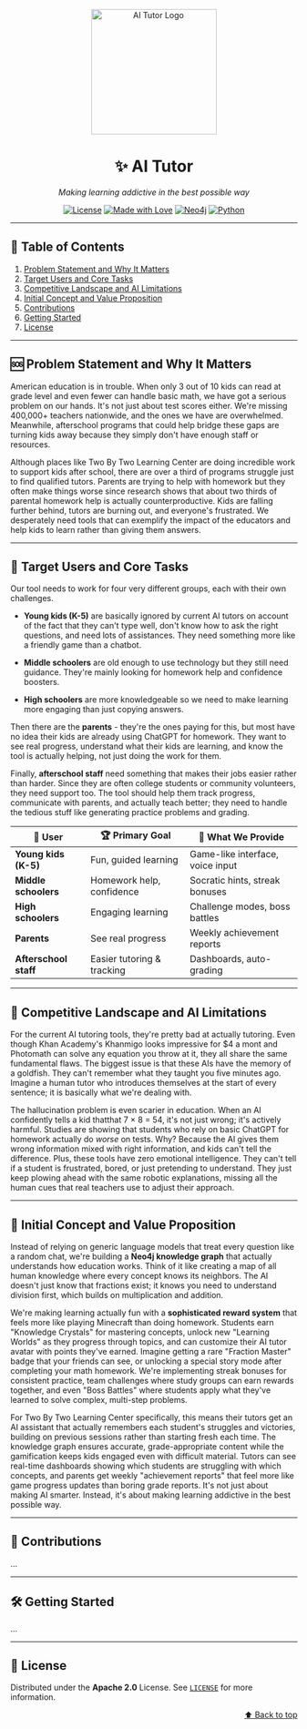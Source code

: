 <div align="center">

<a name="readme-top"></a>

<!-- Project banner -->
<img width="220px" alt="AI Tutor Logo" src="https://raw.githubusercontent.com/your-org/your-repo/main/.github/images/aitutor-logo.svg">

# ✨ **AI Tutor**  
*Making learning addictive in the best possible way*

[![License](https://img.shields.io/badge/license-Apache_2.0-red?style=for-the-badge)](LICENSE) 
[![Made with Love](https://img.shields.io/badge/Made%20with-💙_for%20students-ff69b4?style=for-the-badge)](#)
[![Neo4j](https://img.shields.io/badge/Neo4j-4479A1?logo=neo4j&logoColor=white&style=for-the-badge)](#)
[![Python](https://img.shields.io/badge/Python-3776AB?logo=python&logoColor=white&style=for-the-badge)](#)

</div>

---

## 📑 Table of Contents
1. [Problem Statement and Why It Matters](#problem-statement-and-why-it-matters)  
2. [Target Users and Core Tasks](#target-users-and-core-tasks)  
3. [Competitive Landscape and AI Limitations](#competitive-landscape-and-ai-limitations)  
4. [Initial Concept and Value Proposition](#initial-concept-and-value-proposition)  
5. [Contributions](#contributions)  
6. [Getting Started](#getting-started)  
7. [License](#license)  

---

## 🆘 Problem Statement and Why It Matters

American education is in trouble. When only 3 out of 10 kids can read at grade level and even fewer can handle basic math, we have got a serious problem on our hands. It's not just about test scores either. We're missing 400,000+ teachers nationwide, and the ones we have are overwhelmed. Meanwhile, afterschool programs that could help bridge these gaps are turning kids away because they simply don't have enough staff or resources.

Although places like Two By Two Learning Center are doing incredible work to support kids after school,  there are over a third of programs struggle just to find qualified tutors. Parents are trying to help with homework but they often make things worse since research shows that about two thirds of parental homework help is actually counterproductive. Kids are falling further behind, tutors are burning out, and everyone's frustrated. We desperately need tools that can exemplify the impact of the educators and help kids to learn rather than giving them answers.

---

## 🎯 Target Users and Core Tasks

Our tool needs to work for four very different groups, each with their own challenges. 

* **Young kids (K-5)** are basically ignored by current AI tutors on account of the fact that they can't type well, don't know how to ask the right questions, and need lots of assistances. They need something more like a friendly game than a chatbot. 

* **Middle schoolers** are old enough to use technology but they still need guidance. They're mainly looking for homework help and confidence boosters. 

* **High schoolers** are more knowledgeable so we need to make learning more engaging than just copying answers.

Then there are the **parents** - they're the ones paying for this, but most have no idea their kids are already using ChatGPT for homework. They want to see real progress, understand what their kids are learning, and know the tool is actually helping, not just doing the work for them. 

Finally, **afterschool staff** need something that makes their jobs easier rather than harder. Since they are often college students or community volunteers, they need support too. The tool should help them track progress, communicate with parents, and actually teach better; they need to handle the tedious stuff like generating practice problems and grading.

| 👥 **User** | 🏆 **Primary Goal** | 🔧 **What We Provide** |
|-------------|--------------------|------------------------|
| **Young kids (K-5)** | Fun, guided learning | Game-like interface, voice input |
| **Middle schoolers** | Homework help, confidence | Socratic hints, streak bonuses |
| **High schoolers** | Engaging learning | Challenge modes, boss battles |
| **Parents** | See real progress | Weekly achievement reports |
| **Afterschool staff** | Easier tutoring & tracking | Dashboards, auto-grading |

---

## 🏁 Competitive Landscape and AI Limitations

For the current AI tutoring tools, they're pretty bad at actually tutoring. Even though Khan Academy's Khanmigo looks impressive for $4 a mont and Photomath can solve any equation you throw at it, they all share the same fundamental flaws. The biggest issue is that these AIs have the memory of a goldfish. They can't remember what they taught you five minutes ago. Imagine a human tutor who introduces themselves at the start of every sentence; it is basically what we're dealing with.

The hallucination problem is even scarier in education. When an AI confidently tells a kid thatthat 7 × 8 = 54, it's not just wrong; it's actively harmful. Studies are showing that students who rely on basic ChatGPT for homework actually do *worse* on tests. Why? Because the AI gives them wrong information mixed with right information, and kids can't tell the difference. Plus, these tools have zero emotional intelligence. They can't tell if a student is frustrated, bored, or just pretending to understand. They just keep plowing ahead with the same robotic explanations, missing all the human cues that real teachers use to adjust their approach.

---

## 🚀 Initial Concept and Value Proposition

Instead of relying on generic language models that treat every question like a random chat, we're building a **Neo4j knowledge graph** that actually understands how education works. Think of it like creating a map of all human knowledge where every concept knows its neighbors. The AI doesn't just know that fractions exist; it knows you need to understand division first, which builds on multiplication and addition. 

We're making learning actually fun with a **sophisticated reward system** that feels more like playing Minecraft than doing homework. Students earn "Knowledge Crystals" for mastering concepts, unlock new "Learning Worlds" as they progress through topics, and can customize their AI tutor avatar with points they've earned. Imagine getting a rare "Fraction Master" badge that your friends can see, or unlocking a special story mode after completing your math homework. We're implementing streak bonuses for consistent practice, team challenges where study groups can earn rewards together, and even "Boss Battles" where students apply what they've learned to solve complex, multi-step problems.

For Two By Two Learning Center specifically, this means their tutors get an AI assistant that actually remembers each student's struggles and victories, building on previous sessions rather than starting fresh each time. The knowledge graph ensures accurate, grade-appropriate content while the gamification keeps kids engaged even with difficult material. Tutors can see real-time dashboards showing which students are struggling with which concepts, and parents get weekly "achievement reports" that feel more like game progress updates than boring grade reports. It's not just about making AI smarter. Instead, it's about making learning addictive in the best possible way.

---

## 🤝 Contributions

...

---

## 🛠️ Getting Started

...

---

## 📝 License

Distributed under the **Apache 2.0** License. See [`LICENSE`](LICENSE) for more information.

<div align="right">

[⬆️ Back to top](#readme-top)

</div>
